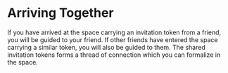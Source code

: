 # Arriving Together

If you have arrived at the space carrying an invitation token from a friend, you will be guided to your friend. If other friends have entered the space carrying a similar token, you will also be guided to them. The shared invitation tokens forms a thread of connection which you can formalize in the space.